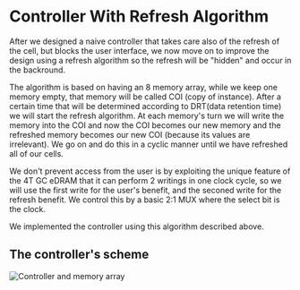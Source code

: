 # Controller With Refresh Algorithm
After we designed a naive controller that takes care also of the refresh of the cell, but blocks the user interface, we now move on to improve the design using a refresh algorithm so the refresh will be "hidden" and occur in the backround.

The algorithm is based on having an 8 memory array, while we keep one memory empty, that memory will be called COI (copy of instance).
After a certain time that will be determined according to DRT(data retention time) we will start the refresh algorithm.
At each memory's turn we will write the memory into the COI and now the COI becomes our new memory and the refreshed memory becomes our new COI (because its values are irrelevant). We go on and do this in a cyclic manner until we have refreshed all of our cells.

We don't prevent access from the user is by exploiting the unique feature of the 4T GC eDRAM that it can perform 2 writings in one clock cycle, so we will use the first write for the user's benefit, and the seconed write for the refresh benefit. We control this by a basic 2:1 MUX where the select bit is the clock.

We implemented the controller using this algorithm described above.

## The controller's scheme

![Controller and memory array](https://drive.google.com/file/d/16RLPw13i_YOaUDNo94ZZ_SNk2zIJmtQI/view?usp=sharing "Controller and memory array with refresh algorithm")